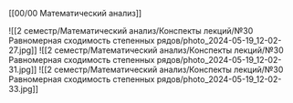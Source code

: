 [[00/00 Математический анализ]]

![[2 семестр/Математический анализ/Конспекты лекций/№30 Равномерная сходимость степенных рядов/photo_2024-05-19_12-02-27.jpg]]
![[2 семестр/Математический анализ/Конспекты лекций/№30 Равномерная сходимость степенных рядов/photo_2024-05-19_12-02-31.jpg]]
![[2 семестр/Математический анализ/Конспекты лекций/№30 Равномерная сходимость степенных рядов/photo_2024-05-19_12-02-33.jpg]]